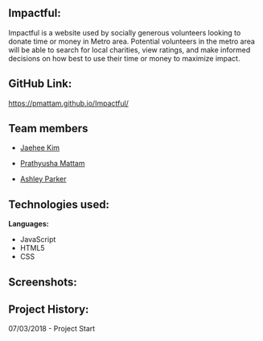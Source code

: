 ## Impactful:

Impactful is a website used by socially generous volunteers looking to donate time or money
in Metro area. Potential volunteers in the metro area will be able to search for local charities, view
ratings, and make informed decisions on how best to use their time or money to
maximize impact.

## GitHub Link:

https://pmattam.github.io/Impactful/

## Team members 

* [Jaehee Kim](https://github.com/jaeheekim051510)	

* [Prathyusha Mattam](https://github.com/pmattam)		

* [Ashley Parker](https://github.com/aparker22)

## Technologies used:
**Languages:**
* JavaScript
* HTML5
* CSS

## Screenshots:

## Project History:
07/03/2018 - Project Start
